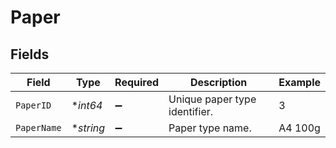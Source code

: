 # Paper


## Fields

| Field                         | Type                          | Required                      | Description                   | Example                       |
| ----------------------------- | ----------------------------- | ----------------------------- | ----------------------------- | ----------------------------- |
| `PaperID`                     | **int64*                      | :heavy_minus_sign:            | Unique paper type identifier. | 3                             |
| `PaperName`                   | **string*                     | :heavy_minus_sign:            | Paper type name.              | A4 100g                       |